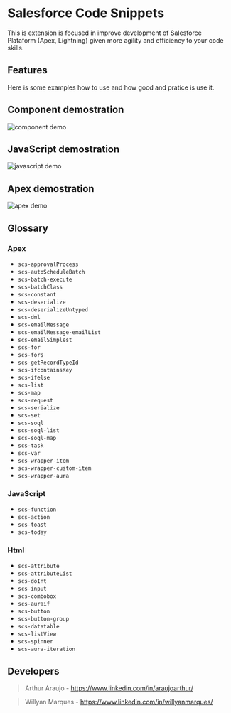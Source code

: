 # Salesforce Code Snippets

This is extension is focused in improve development of Salesforce Plataform (Apex, Lightning) given more agility and efficiency to your code skills.

## Features

Here is some examples how to use and how good and pratice is use it.

## Component demostration

![component demo](https://raw.githubusercontent.com/willyanmarques/salesforce-code-snippets/master/demos/component.gif)
## JavaScript demostration

![javascript demo](https://raw.githubusercontent.com/willyanmarques/salesforce-code-snippets/master/demos/javascript.gif)
## Apex demostration

![apex demo](https://raw.githubusercontent.com/willyanmarques/salesforce-code-snippets/master/demos/apex.gif)


## Glossary

### Apex

<!-- |       Trigger       |               Content Preview              |
| ------------------- | ------------------------------------------ |
| scs-approvalProcess | -->
* `scs-approvalProcess`
* `scs-autoScheduleBatch`
* `scs-batch-execute`
* `scs-batchClass`
* `scs-constant`
* `scs-deserialize`
* `scs-deserializeUntyped`
* `scs-dml`
* `scs-emailMessage`
* `scs-emailMessage-emailList`
* `scs-emailSimplest`
* `scs-for`
* `scs-fors`
* `scs-getRecordTypeId`
* `scs-ifcontainsKey`
* `scs-ifelse`
* `scs-list`
* `scs-map`
* `scs-request`
* `scs-serialize`
* `scs-set`
* `scs-soql`
* `scs-soql-list`
* `scs-soql-map`
* `scs-task`
* `scs-var`
* `scs-wrapper-item`
* `scs-wrapper-custom-item`
* `scs-wrapper-aura`

### JavaScript

* `scs-function`
* `scs-action`
* `scs-toast`
* `scs-today`

### Html

* `scs-attribute`
* `scs-attributeList`
* `scs-doInt`
* `scs-input`
* `scs-combobox`
* `scs-auraif`
* `scs-button`
* `scs-button-group`
* `scs-datatable`
* `scs-listView`
* `scs-spinner`
* `scs-aura-iteration`


## Developers
> Arthur Araujo - https://www.linkedin.com/in/araujoarthur/

> Willyan Marques - https://www.linkedin.com/in/willyanmarques/
